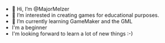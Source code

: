- 👋 Hi, I’m @MajorMelzer
- 👀 I’m interested in creating games for educational purposes.
- 🌱 I’m currently learning GameMaker and the GML
-  I'm a beginner
-  I'm looking forward to learn a lot of new things :-)

<!---
MajorMelzer/MajorMelzer is a ✨ special ✨ repository because its `README.md` (this file) appears on your GitHub profile.
You can click the Preview link to take a look at your changes.
--->
